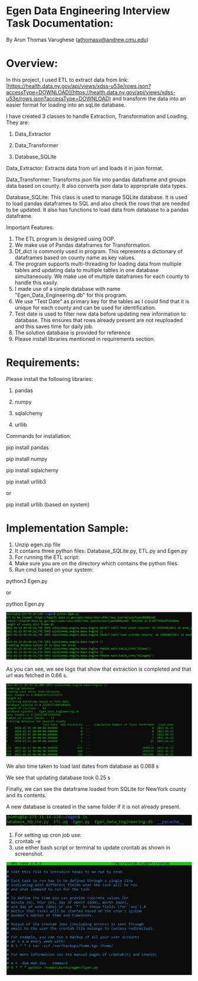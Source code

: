 # **Egen Data Engineering Interview Task Documentation:**

By Arun Thomas Varughese (athomasv@andrew.cmu.edu)

# Overview:

In this project, I used ETL to extract data from link: [https://health.data.ny.gov/api/views/xdss-u53e/rows.json?accessType=DOWNLOAD](https://health.data.ny.gov/api/views/xdss-u53e/rows.json?accessType=DOWNLOAD) and transform the data into an easier format for loading into an sqLite database.

I have created 3 classes to handle Extraction, Transformation and Loading. They are:

1. Data\_Extractor

2. Data\_Transformer

3. Database\_SQLite

Data\_Extractor: Extracts data from url and loads it in json format.

Data\_Transformer: Transforms json file into pandas dataframe and groups data based on county. It also converts json data to appropriate data types.

Database\_SQLite: This class is used to manage SQLite database. It is used to load pandas dataframes to SQL and also check the rows that are needed to be updated. It also has functions to load data from database to a pandas dataframe.

Important Features:

1. The ETL program is designed using OOP.
2. We make use of Pandas dataframes for Transformation.
3. Df\_dict is commonly used in program. This represents a dictionary of dataframes based on county name as key values.
4. The program supports multi-threading for loading data from multiple tables and updating data to multiple tables in one database simultaneously. We make use of multiple dataframes for each county to handle this easily.
5. I made use of a simple database with name &quot;Egen\_Data\_Engineering.db&quot; for this program.
6. We use &quot;Test Date&quot; as primary key for the tables as I could find that it is unique for each county and can be used for identification.
7. Test date is used to filter new data before updating new information to database. This ensures that rows already present are not reuploaded and this saves time for daily job.
8. The solution database is provided for reference
9. Please install libraries mentioned in requirements section.

# Requirements:

Please install the following libraries:

1. pandas

2. numpy

3. sqlalchemy

4. urllib

Commands for installation:

pip install pandas

pip install numpy

pip install sqlalchemy

pip install urllib3

or

pip install urllib (based on system)

# Implementation Sample:

1. Unzip egen.zip file
2. It contains three python files: Database\_SQLite.py, ETL.py and Egen.py
3. For running the ETL script:
  1. Make sure you are on the directory which contains the python files.
  2. Run cmd based on your system:

python3 Egen.py

or

python Egen.py



![](.\imgs\Picture1.png)



As you can see, we see logs that show that extraction is completed and that url was fetched in 0.66 s.



![Picture2](.\imgs\Picture2.png)



We also time taken to load last dates from database as 0.068 s

We see that updating database took 0.25 s

Finally, we can see the dataframe loaded from SQLite for NewYork county and its contents.

A new database is created in the same folder if it is not already present.

![Picture3](.\imgs\Picture3.png)

1. For setting up cron job use:
  1. crontab -e
  2. use either bash script or terminal to update crontab as shown in screenshot.

![Picture4](.\imgs\Picture4.png)
